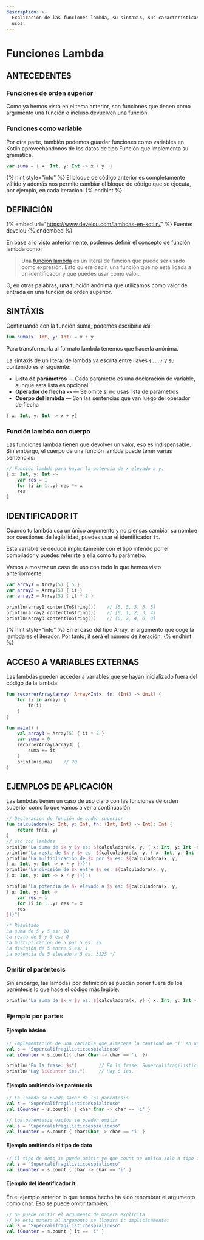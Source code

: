 ```yaml
---
description: >-
  Explicación de las funciones lambda, su sintaxis, sus características y sus
  usos.
---
```


# Funciones Lambda

## ANTECEDENTES

### [Funciones de orden superior](funciones-de-orden-superior.md)

Como ya hemos visto en el tema anterior, son funciones que tienen como argumento una función o incluso devuelven una función.

### Funciones como variable

Por otra parte, también podemos guardar funciones como variables en Kotlin aprovechándonos de los datos de tipo Función que implementa su gramática.

```kotlin
var suma = { x: Int, y: Int -> x + y  }
```

{% hint style="info" %}
El bloque de código anterior es completamente válido y además nos permite cambiar el bloque de código que se ejecuta, por ejemplo, en cada iteración.
{% endhint %}

## DEFINICIÓN

{% embed url="https://www.develou.com/lambdas-en-kotlin/" %}
Fuente: develou
{% endembed %}

En base a lo visto anteriormente, podemos definir el concepto de función lambda como:

> Una [función lambda](https://kotlinlang.org/docs/reference/lambdas.html#lambda-expressions-and-anonymous-functions) es un literal de función que puede ser usado como expresión. Esto quiere decir, una función que no está ligada a un identificador y que puedes usar como valor.

O, en otras palabras, una función anónima que utilizamos como valor de entrada en una función de orden superior.

## SINTÁXIS

&#x20;Continuando con la función suma, podemos escribirla así:

```kotlin
fun suma(x: Int, y: Int) = x + y
```

Para transformarla al formato lambda tenemos que hacerla anónima.

La sintaxis de un literal de lambda va escrita entre llaves `{...}` y su contenido es el siguiente:

* **Lista de parámetros** — Cada parámetro es una declaración de variable, aunque esta lista es opcional
* **Operador de flecha `->`** — Se omite si no usas lista de parámetros
* **Cuerpo del lambda** — Son las sentencias que van luego del operador de flecha

```kotlin
{ x: Int, y: Int -> x + y}
```

### Función lambda con cuerpo

Las funciones lambda tienen que devolver un valor, eso es indispensable. Sin embargo, el cuerpo de una función lambda puede tener varias sentencias:

```kotlin
// Función lambda para hayar la potencia de x elevado a y.
{ x: Int, y: Int -> 
    var res = 1
    for (i in 1..y) res *= x
    res
}
```

## IDENTIFICADOR IT

Cuando tu lambda usa un único argumento y no piensas cambiar su nombre por cuestiones de legibilidad, puedes usar el identificador `it`.

Esta variable se deduce implícitamente con el tipo inferido por el compilador y puedes referirte a ella como tu parámetro.

Vamos a mostrar un caso de uso con todo lo que hemos visto anteriormente:

```kotlin
var array1 = Array(5) { 5 }
var array2 = Array(5) { it }
var array3 = Array(5) { it * 2 }

println(array1.contentToString())    // [5, 5, 5, 5, 5]
println(array2.contentToString())    // [0, 1, 2, 3, 4]
println(array3.contentToString())    // [0, 2, 4, 6, 8]
```

{% hint style="info" %}
En el caso del tipo Array, el argumento que coge la lambda es el iterador. Por tanto, it será el número de iteración.
{% endhint %}

## ACCESO A VARIABLES EXTERNAS

Las lambdas pueden acceder a variables que se hayan inicializado fuera del código de la lambda:

```kotlin
fun recorrerArray(array: Array<Int>, fn: (Int) -> Unit) {
    for (i in array) {
        fn(i)
    }
}

fun main() {
    val array3 = Array(5) { it * 2 }
    var suma = 0
    recorrerArray(array3) {
        suma += it
    }
    println(suma)    // 20
}
```

## EJEMPLOS DE APLICACIÓN

Las lambdas tienen un caso de uso claro con las funciones de orden superior como lo que vamos a ver a continuación:

```kotlin
// Declaración de función de orden superior
fun calculadora(x: Int, y: Int, fn: (Int, Int) -> Int): Int {
    return fn(x, y)
}
// uso con lambdas
println("La suma de $x y $y es: ${calculadora(x, y, { x: Int, y: Int -> x + y })}")
println("La resta de $x y $y es: ${calculadora(x, y, { x: Int, y: Int -> x - y })}")
println("La multiplicación de $x por $y es: ${calculadora(x, y, 
{ x: Int, y: Int -> x * y })}")
println("La división de $x entre $y es: ${calculadora(x, y, 
{ x: Int, y: Int -> x / y })}")

println("La potencia de $x elevado a $y es: ${calculadora(x, y,
{ x: Int, y: Int -> 
    var res = 1
    for (i in 1..y) res *= x
    res
})}")

/* Resultado
La suma de 5 y 5 es: 10
La resta de 5 y 5 es: 0
La multiplicación de 5 por 5 es: 25
La división de 5 entre 5 es: 1
La potencia de 5 elevado a 5 es: 3125 */
```

### Omitir el paréntesis

Sin embargo, las lambdas por definición se pueden poner fuera de los paréntesis lo que hace el código más legible:

```kotlin
println("La suma de $x y $y es: ${calculadora(x, y) { x: Int, y: Int -> x + y }}")
```

### Ejemplo por partes

#### Ejemplo básico

```kotlin
// Implementación de una variable que almecena la cantidad de 'i' en una String.
val s = "Supercalifragilisticoespialidoso"
val iCounter = s.count({ char:Char -> char == 'i' })

println("En la frase: $s")        // En la frase: Supercalifragilisticoespialidoso
println("Hay $iCounter ies.")     // Hay 6 ies.
```

#### Ejemplo omitiendo los paréntesis

```kotlin
// La lambda se puede sacar de los paréntesis
val s = "Supercalifragilisticoespialidoso"
val iCounter = s.count() { char:Char -> char == 'i' }

// Los paréntesis vacíos se pueden omitir
val s = "Supercalifragilisticoespialidoso"
val iCounter = s.count { char:Char -> char == 'i' }
```

#### Ejemplo omitiendo el tipo de dato

```kotlin
// El tipo de dato se puede omitir ya que count se aplica solo a tipo char.
val s = "Supercalifragilisticoespialidoso"
val iCounter = s.count { char -> char == 'i' }
```

#### Ejemplo del identificador it

En el ejemplo anterior lo que hemos hecho ha sido renombrar el argumento como char. Eso se puede omitir tambien.

```kotlin
// Se puede omitir el argumento de manera explícita.
// De esta manera el argumento se llamará it implícitamente:
val s = "Supercalifragilisticoespialidoso"
val iCounter = s.count { it == 'i' }
```
